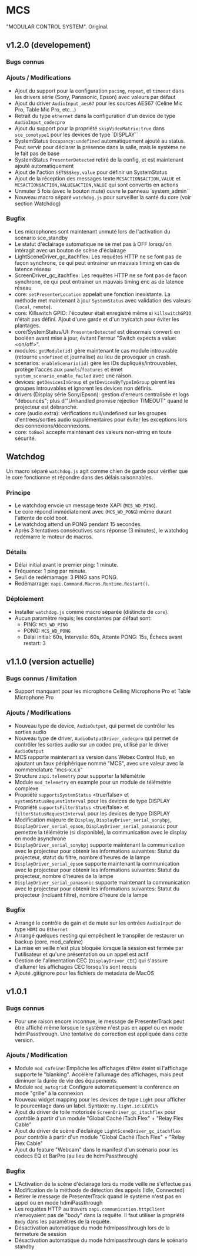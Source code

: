 # MCS
"MODULAR CONTROL SYSTEM". Original.

## v1.2.0 (developement)
### Bugs connus

### Ajouts / Modifications
* Ajout du support pour la configuration `pacing`, `repeat`, et `timeout` dans les drivers série (Sony, Panasonic, Epson) avec valeurs par défaut
* Ajout du driver `AudioInput_aes67` pour les sources AES67 (Celine Mic Pro, Table Mic Pro, etc...)
* Retrait du type `ethernet` dans la configuration d'un device de type `AudioInput_codecpro`
* Ajout du support pour la propriété `skipVideoMatrix:true` dans `sce_comotype1` pour les devices de type `DISPLAY``
* SystemStatus `Occupancy:undefined` automatiquement ajouté au status. Peut servir pour déclarer la présence dans la salle, mais le système ne le fait pas de base
* SystemStatus `PresenterDetected` retiré de la config, et est maintenant ajouté automatiquement
* Ajout de l'action `SETSS$key,value` pour définir un SystemStatus
* Ajout de la réception des messages texte `MCSACTION$ACTION,VALUE` et `MCSACTION$ACTION,VALUE&ACTION,VALUE` qui sont convertis en actions
* Unmuter 5 fois (avec le bouton mute) ouvre le panneau `system_admin``
* Nouveau macro séparé `watchdog.js` pour surveiller la santé du core (voir section Watchdog)

### Bugfix
* Les microphones sont maintenant unmuté lors de l'activation du scénario sce_standby
* Le statut d'éclairage automatique ne se met pas à OFF lorsqu'on intéragit avec un bouton de scène d'éclairage
* LightSceneDriver_gc_itachflex: Les requêtes HTTP ne se font pas de façon synchrone, ce qui peut entrainer un mauvais timing en cas de latence réseau
* ScreenDriver_gc_itachflex: Les requêtes HTTP ne se font pas de façon synchrone, ce qui peut entrainer un mauvais timing enc as de latence réseau
* core: `setPresenterLocation` appelait une fonction inexistante. La méthode met maintenant à jour `SystemStatus` avec validation des valeurs (`local`, `remote`).
* core: Killswitch GPIO: l'écouteur était enregistré même si `killswitchGPIO` n'était pas défini. Ajout d'une garde et d'un try/catch pour éviter les plantages.
* core/SystemStatus/UI: `PresenterDetected` est désormais converti en booléen avant mise à jour, évitant l'erreur "Switch expects a value: <on/off>".
* modules: `getModule(id)` gère maintenant le cas module introuvable (retourne `undefined` et journalise) au lieu de provoquer un crash.
* scenarios: `enableScenario(id)` gère les IDs dupliqués/introuvables, protège l'accès aux `panels`/`features` et émet `system_scenario_enable_failed` avec une raison.
* devices: `getDevicesInGroup` et `getDevicesByTypeInGroup` gèrent les groupes introuvables et ignorent les devices non définis.
* drivers (Display série Sony/Epson): gestion d'erreurs centralisée et logs "debouncés"; plus d'"Unhandled promise rejection TIMEOUT" quand le projecteur est débranché.
* core (audio.extra): vérifications null/undefined sur les groupes d'entrées/sorties audio supplémentaires pour éviter les exceptions lors des connexions/déconnexions.
* core: `toBool` accepte maintenant des valeurs non-string en toute sécurité.

## Watchdog
Un macro séparé `watchdog.js` agit comme chien de garde pour vérifier que le core fonctionne et répondre dans des délais raisonnables.

### Principe
- Le watchdog envoie un message texte XAPI (`MCS_WD_PING`).
- Le core répond immédiatement avec (`MCS_WD_PONG`) même durant l'attente de cold boot.
- Le watchdog attend un PONG pendant 15 secondes.
- Après 3 tentatives consécutives sans réponse (3 minutes), le watchdog redémarre le moteur de macros.

### Détails
- Délai initial avant le premier ping: 1 minute.
- Fréquence: 1 ping par minute.
- Seuil de redémarrage: 3 PING sans PONG.
- Redémarrage: `xapi.Command.Macros.Runtime.Restart()`.

### Déploiement
- Installer `watchdog.js` comme macro séparée (distincte de `core`).
- Aucun paramètre requis; les constantes par défaut sont:
  - PING: `MCS_WD_PING`
  - PONG: `MCS_WD_PONG`
  - Délai initial: 60s, Intervalle: 60s, Attente PONG: 15s, Échecs avant restart: 3


## v1.1.0 (version actuelle)
### Bugs connus / limitation
* Support manquant pour les microphone Ceiling Microphone Pro et Table Microphone Pro

### Ajouts / Modifications
* Nouveau type de device, `AudioOutput`, qui permet de contrôler les sorties audio
* Nouveau type de driver, `AudioOutputDriver_codecpro` qui permet de contrôler les sorties audio sur un codec pro, utilisé par le driver `AudioOutput`
* MCS rapporte maintenant sa version dans Webex Control Hub, en ajoutant un faux périphérique nommé "MCS", avec une valeur avec la nommenclature "mcs-x.x.x"
* Structure `zapi.telemetry` pour supporter la télémétrie
* Module `mod_telemetry` en example pour un module de télémétrie complexe
* Propriété `supportsSystemStatus` <true/false> et `systemStatusRequestInterval` pour les devices de type DISPLAY 
* Propriété `supportsFilterStatus` <true/false> et `filterStatusRequestInterval` pour les devices de type DISPLAY
* Modification majeure de `Display`, `DisplayDriver_serial_sonybpj`, `DisplayDriver_serial_epson`, `DisplayDriver_serial_panasonic` pour pemettre la télémétrie (si disponible), la communication avec le display en mode asynchrone
* `DisplayDriver_serial_sonybpj` supporte maintenant la communication avec le projecteur pour obtenir les informations suivantes: Statut du projecteur, statut du filtre, nombre d'heures de la lampe
* `DisplayDriver_serial_epson` supporte maintenant la communication avec le projecteur pour obtenir les informations suivantes: Statut du projecteur, nombre d'heures de la lampe
* `DisplayDriver_serial_panasonic` supporte maintenant la communication avec le projecteur pour obtenir les informations suivantes: Statut du projecteur (incluant filtre), nombre d'heure de la lampe

### Bugfix
* Arrangé le contrôle de gain et de mute sur les entrées `AudioInput` de type `HDMI` ou `Ethernet`
* Arrangé quelques nesting qui empêchent le transpiler de restaurer un backup (core, mod_cafeine)
* La mise en veille n'est plus bloquée lorsque la session est fermée par l'utilisateur et qu'une présentation ou un appel est actif
* Gestion de l'alimentation CEC (`DisplayDriver_CEC`) qui s'assure d'allumer les affichages CEC lorsqu'ils sont requis
* Ajouté .gitignore pour les fichiers de metadata de MacOS


## v1.0.1
### Bugs connus
* Pour une raison encore inconnue, le message de PresenterTrack peut être affiché même lorsque le système n'est pas en appel ou en mode hdmiPassthrough. Une tentative de correction est appliquée dans cette version.

### Ajouts / Modification
* Module `mod_cafeine`: Empêche les affichages d'être éteint si l'affichage supporte le "blanking". Accélère l'allumage des affichages, mais peut diminuer la durée de vie des équipements
* Module `mod_autogrid`: Configure automatiquement la conférence en mode "grille" à la connexion
* Nouveau widget mapping pour les devices de type `Light` pour afficher le pourcentage dans un label. Syntaxe: `my.light.id:LEVEL%`
* Ajout du driver de toile motorisée `ScreenDriver_gc_itachflex` pour contrôle à partir d'un module "Global Caché iTach Flex" + "Relay Flex Cable"
* Ajout du driver de scène d'éclairage `LightSceneDriver_gc_itachflex` pour contrôle à partir d'un module "Global Caché iTach Flex" + "Relay Flex Cable"
* Ajout du feature "Webcam" dans le manifest d'un scénario pour les codecs EQ et BarPro (au lieu de hdmiPassthrough)

### Bugfix
* L'Activation de la scène d'éclairage lors du mode veille ne s'effectue pas
* Modification de la méthode de détection des appels (Idle, Connected)
* Retirer le message de PresenterTrack quand le système n'est pas en appel ou en mode hdmiPassthrough
* Les requètes HTTP au travers `zapi.communication.httpClient` n'envoyaient pas de "body" dans la requête. Il faut utiliser la propriété `Body` dans les paramêtres de la requête.
* Désactivation automatique du mode hdmipassthrough lors de la fermeture de session
* Désactivation automatique du mode hdmipassthrough dans le scénario standby
